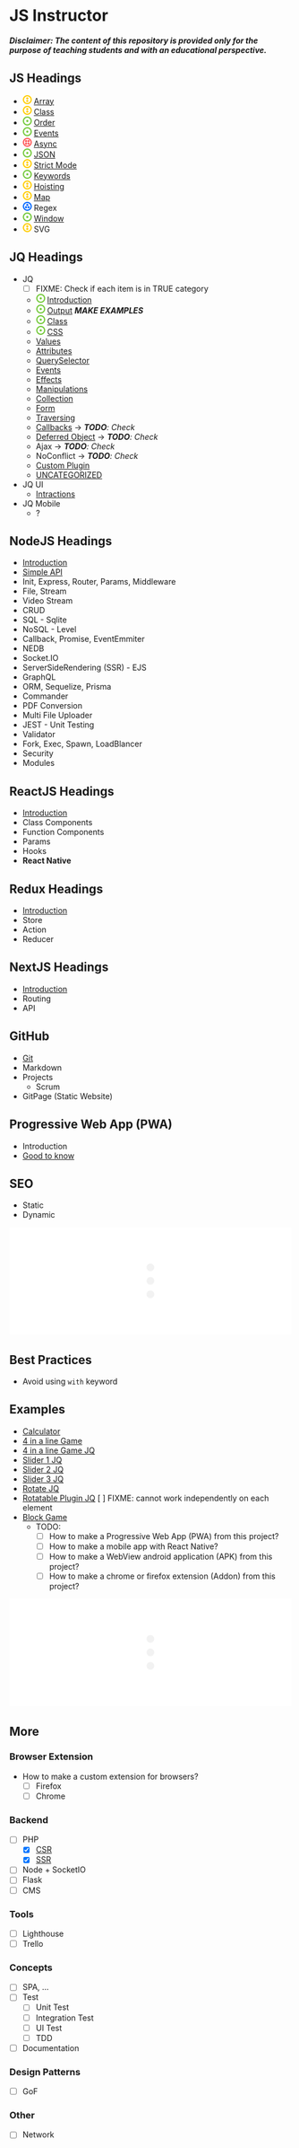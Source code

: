 # JS Instructor
***Disclaimer: The content of this repository is provided only for the purpose of teaching students and with an educational perspective.***

## JS Headings
- ![](-/2.png) [Array](concepts/array/README.md)
- ![](-/2.png) [Class](concepts/class/README.md)
- ![](-/1.png) [Order](concepts/order/README.md)
- ![](-/1.png) [Events](concepts/events/README.md)
- ![](-/4.png) [Async](concepts/async/README.md)
- ![](-/1.png) [JSON](concepts/json/README.md)
- ![](-/2.png) [Strict Mode](concepts/strict/README.md)
- ![](-/1.png) [Keywords](concepts/keywords/README.md)
- ![](-/2.png) [Hoisting](concepts/hoisting/README.md)
- ![](-/2.png) [Map](concepts/map/README.md)
- ![](-/3.png) Regex
- ![](-/1.png) [Window](concepts/window/README.md)
- ![](-/2.png) SVG

## JQ Headings
- JQ
    - [ ] FIXME: Check if each item is in TRUE category
    - ![](-/1.png) [Introduction](frameworks/jquery/introduction/README.md)
    - ![](-/1.png) [Output](frameworks/jquery/echo/README.md) ***MAKE EXAMPLES***
    - ![](-/1.png) [Class](frameworks/jquery/class/README.md)
    - ![](-/1.png) [CSS](frameworks/jquery/css/README.md)
    - [Values](frameworks/jquery/values/README.md)
    - [Attributes](frameworks/jquery/attributes/README.md)
    - [QuerySelector](frameworks/jquery/selector/README.md)
    - [Events](frameworks/jquery/events/README.md)
    - [Effects](frameworks/jquery/effects/README.md)
    - [Manipulations](frameworks/jquery/manipulations/README.md)
    - [Collection](frameworks/jquery/collection/README.md)
    - [Form](frameworks/jquery/form/README.md)
    - [Traversing](frameworks/jquery/traversing/README.md)
    - [Callbacks](frameworks/jquery/callbacks/README.md) -> _**TODO**: Check_
    - [Deferred Object](frameworks/jquery/deferred/README.md) -> _**TODO**: Check_
    - Ajax -> _**TODO**: Check_
    - NoConflict -> _**TODO**: Check_
    - [Custom Plugin](frameworks/jquery/examples/jq-rotatable.html)
    - [UNCATEGORIZED](frameworks/jquery/uncategorized/README.md)
- JQ UI
    - [Intractions](frameworks/jquery/ui/intractions/README.md)
- JQ Mobile
    - ?

## NodeJS Headings
- [Introduction](frameworks/nodejs/introduction/README.md)
- [Simple API](frameworks/nodejs/simple-api/README.md)
- Init, Express, Router, Params, Middleware
- File, Stream
- Video Stream
- CRUD
- SQL - Sqlite
- NoSQL - Level
- Callback, Promise, EventEmmiter
- NEDB
- Socket.IO
- ServerSideRendering (SSR) - EJS
- GraphQL
- ORM, Sequelize, Prisma
- Commander
- PDF Conversion
- Multi File Uploader
- JEST - Unit Testing
- Validator
- Fork, Exec, Spawn, LoadBlancer
- Security
- Modules

## ReactJS Headings
- [Introduction](frameworks/reactjs/introduction/README.md)
- Class Components
- Function Components
- Params
- Hooks
- **React Native**

## Redux Headings
- [Introduction](frameworks/redux/introduction/README.md)
- Store
- Action
- Reducer

## NextJS Headings
- [Introduction](frameworks/nextjs/introduction/README.md)
- Routing
- API

## GitHub
- [Git](more/git/introduction/README.md)
- Markdown
- Projects
    - Scrum
- GitPage (Static Website)

## Progressive Web App (PWA)
- Introduction
- [Good to know](more/pwa/good-to-know/README.md)


## SEO
- Static
- Dynamic



![](assets/spacer.png)


## Best Practices
- Avoid using `with` keyword

## Examples
- [Calculator](concepts/array/js-example-calculator.html)
- [4 in a line Game](concepts/array/js-example-4-in-a-line-game.html)
- [4 in a line Game JQ](frameworks/jquery/examples/jq-example-4-in-a-line-game.html)
- [Slider 1 JQ](frameworks/jquery/examples/jq-slider.html)
- [Slider 2 JQ](frameworks/jquery/examples/jq-slider-2.html)
- [Slider 3 JQ](frameworks/jquery/examples/jq-slider-3.html)
- [Rotate JQ](frameworks/jquery/examples/jq-rotate.html)
- [Rotatable Plugin JQ](frameworks/jquery/examples/jq-rotatable.html) [ ] FIXME: cannot work independently on each element
- [Block Game](concepts/array/js-example-block-game.html)
    - TODO:
        - [ ] How to make a Progressive Web App (PWA) from this project?
        - [ ] How to make a mobile app with React Native?
        - [ ] How to make a WebView android application (APK) from this project?
        - [ ] How to make a chrome or firefox extension (Addon) from this project?

![](assets/spacer.png)

## More
### Browser Extension
- How to make a custom extension for browsers?
    - [ ] Firefox
    - [ ] Chrome
### Backend
- [ ] PHP
    - [x] [CSR](examples/csr-with-php/README.md)
    - [x] [SSR](examples/ssr-with-php/README.md)
- [ ] Node + SocketIO
- [ ] Flask
- [ ] CMS
### Tools
- [ ] Lighthouse
- [ ] Trello
<!-- 
### Analytic Tools
- [ ] Microsoft
    - Clarity
- [ ] Google 
    - Analytics 
    - Data Studio
    - Search Console
    - Tag Manager
-->
### Concepts
- [ ] SPA, ...
- [ ] Test
    - [ ] Unit Test
    - [ ] Integration Test
    - [ ] UI Test
    - [ ] TDD
- [ ] Documentation
### Design Patterns
- [ ] GoF
### Other
- [ ] Network